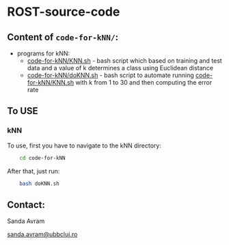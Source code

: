 # ROST-source-code

## Content of `code-for-kNN/`:

* programs for kNN:
    * [code-for-kNN/KNN.sh](https://github.com/sanda-avram/ROST-source-code/blob/main/code-for-kNN/KNN.sh) - bash script which based on training and test data and a value of k determines a class using Euclidean distance
    * [code-for-kNN/doKNN.sh](https://github.com/sanda-avram/ROST-source-code/blob/main/code-for-kNN/doKNN.sh) - bash script to automate running [code-for-kNN/KNN.sh](https://github.com/sanda-avram/ROST-source-code/blob/main/code-for-kNN/KNN.sh) with k from 1 to 30 and then computing the error rate

## To USE


### kNN

To use, first you have to navigate to the kNN directory:

```bash
    cd code-for-kNN
```

After that, just run:

```bash
    bash doKNN.sh
```


## Contact:

Sanda Avram

[sanda.avram@ubbcluj.ro](sanda.avram@ubbcluj.ro)
